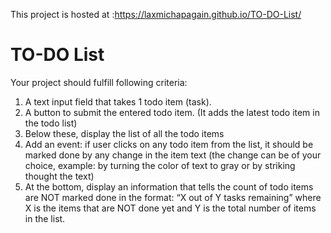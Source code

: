 This project is hosted at :https://laxmichapagain.github.io/TO-DO-List/

#  TO-DO List

Your project should fulfill following criteria:
1. A text input field that takes 1 todo item (task).
2. A button to submit the entered todo item. (It adds the latest todo item in the todo list)
3. Below these, display the list of all the todo items
4. Add an event: if user clicks on any todo item from the list, it should be marked done by
any change in the item text (the change can be of your choice, example: by turning the
color of text to gray or by striking thought the text)
5. At the bottom, display an information that tells the count of todo items are NOT marked
done in the format:
“X out of Y tasks remaining” where X is the items that are NOT done yet and Y is the
total number of items in the list.








